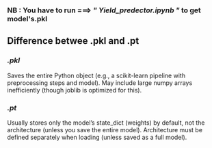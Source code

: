 ### NB : You have to run ===> *" Yield_predector.ipynb "* to get model's.pkl 


## Difference betwee .pkl and .pt
### *.pkl*

Saves the entire Python object (e.g., a scikit-learn pipeline with preprocessing steps and model).
May include large numpy arrays inefficiently (though joblib is optimized for this).

### *.pt*

Usually stores only the model’s state_dict (weights) by default, not the architecture (unless you save the entire model).
Architecture must be defined separately when loading (unless saved as a full model).